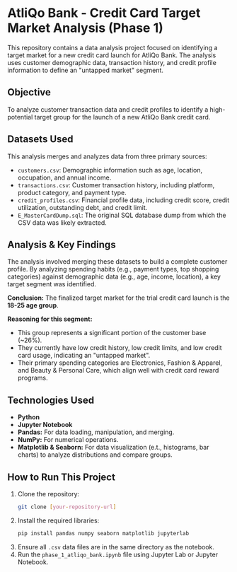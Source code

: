 # AtliQo Bank - Credit Card Target Market Analysis (Phase 1)

This repository contains a data analysis project focused on identifying a target market for a new credit card launch for AtliQo Bank. The analysis uses customer demographic data, transaction history, and credit profile information to define an "untapped market" segment.

## Objective

To analyze customer transaction data and credit profiles to identify a high-potential target group for the launch of a new AtliQo Bank credit card.

## Datasets Used

This analysis merges and analyzes data from three primary sources:
* `customers.csv`: Demographic information such as age, location, occupation, and annual income.
* `transactions.csv`: Customer transaction history, including platform, product category, and payment type.
* `credit_profiles.csv`: Financial profile data, including credit score, credit utilization, outstanding debt, and credit limit.
* `E_MasterCardDump.sql`: The original SQL database dump from which the CSV data was likely extracted.

## Analysis & Key Findings

The analysis involved merging these datasets to build a complete customer profile. By analyzing spending habits (e.g., payment types, top shopping categories) against demographic data (e.g., age, income, location), a key target segment was identified.

**Conclusion:** The finalized target market for the trial credit card launch is the **18-25 age group**.

**Reasoning for this segment:**
* This group represents a significant portion of the customer base (~26%).
* They currently have low credit history, low credit limits, and low credit card usage, indicating an "untapped market".
* Their primary spending categories are Electronics, Fashion & Apparel, and Beauty & Personal Care, which align well with credit card reward programs.

## Technologies Used

* **Python**
* **Jupyter Notebook**
* **Pandas:** For data loading, manipulation, and merging.
* **NumPy:** For numerical operations.
* **Matplotlib & Seaborn:** For data visualization (e.t., histograms, bar charts) to analyze distributions and compare groups.

## How to Run This Project

1.  Clone the repository:
    ```bash
    git clone [your-repository-url]
    ```
2.  Install the required libraries:
    ```bash
    pip install pandas numpy seaborn matplotlib jupyterlab
    ```
3.  Ensure all `.csv` data files are in the same directory as the notebook.
4.  Run the `phase_1_atliqo_bank.ipynb` file using Jupyter Lab or Jupyter Notebook.
